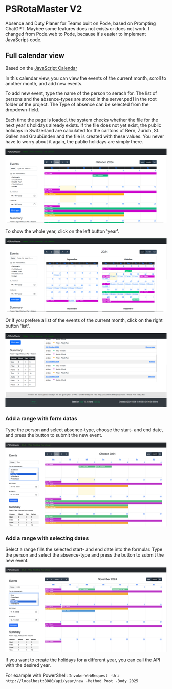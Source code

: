 # PSRotaMaster V2

Absence and Duty Planer for Teams built on Pode, based on Prompting ChatGPT. Maybee some features does not exists or does not work. I changed from Pode.web to Pode, because it's easier to implement JavaScript-code.

## Full calendar view

Based on the [JavaScript Calendar](https://fullcalendar.io/)

In this calendar view, you can view the events of the current month, scroll to another month, and add new events.

To add new event, type the name of the person to serach for. The list of persons and the absence-types are stored in the server.psd1 in the root folder of the project. The Type of absence can be selected from the dropdown-field.

Each time the page is loaded, the system checks whether the file for the next year's holidays already exists. If the file does not yet exist, the public holidays in Switzerland are calculated for the cantons of Bern, Zurich, St. Gallen and Graubünden and the file is created with these values. You never have to worry about it again, the public holidays are simply there.

![PSRotaMasterIndex](./public/img/PSRotaMasterFull.png)

To show the whole year, click on the left button 'year'.

![PSRotaMasterFullYear](./public/img/PSRotaMasterFullYear.png)

Or if you prefere a list of the events of the current month, click on the right button 'list'.

![PSRotaMasterList](./public/img/PSRotaMasterList.png)

### Add a range with form datas

Type the person and select absence-type, choose the start- and end date, and press the button to submit the new event.

![PSRotaMasterForm](./public/img/PSRotaMasterForm.png)

### Add a range with selecting dates

Select a range fills the selected start- and end date into the formular. Type the person and select the absence-type and press the button to submit the new event.

![PSRotaMasterSelected](./public/img/PSRotaMasterSelected.png)

If you want to create the holidays for a different year, you can call the API with the desired year.

For example with PowerShell: ````Invoke-WebRequest -Uri http://localhost:8080/api/year/new -Method Post -Body 2025````
